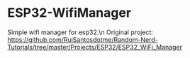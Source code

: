 # ESP32-WifiManager
Simple wifi manager for esp32.\n
Original project: https://github.com/RuiSantosdotme/Random-Nerd-Tutorials/tree/master/Projects/ESP32/ESP32_WiFi_Manager
